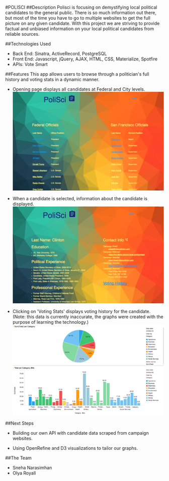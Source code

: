 #POLISCI
##Description
Polisci is focusing on demystifying local political candidates to the general public. There is so much information out there, but most of the time you have to go to multiple websites to get the full picture on any given candidate. With this project we are striving to provide factual and unbiased information on your local political candidates from reliable sources.

##Technologies Used
* Back End: Sinatra, ActiveRecord, PostgreSQL
* Front End: Javascript, jQuery, AJAX, HTML, CSS, Materialize, Spotfire
* APIs: Vote Smart

##Features
This app allows users to browse through a politician's full history and voting stats in a dynamic manner.

* Opening page displays all candidates at Federal and City levels.
![alt text](/AllCandidates.png)

* When a candidate is selected, information about the candidate is displayed.
![alt text](/HillaryPage.png)

* Clicking on 'Voting Stats' displays voting history for the candidate. (Note: this data is currently inaccurate, the graphs were created with the purpose of learning the technology.)
![alt text](/HillaryStats.png)

##Next Steps
* Building our own API with candidate data scraped from campaign websites.

* Using OpenRefine and D3 visualizations to tailor our graphs.

##The Team
* Sneha Narasimhan
* Olya Royall
